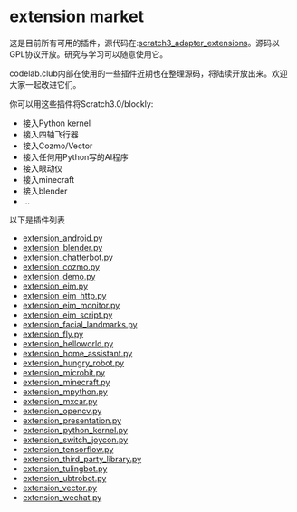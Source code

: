 # extension market
这是目前所有可用的插件，源代码在:[scratch3_adapter_extensions](https://github.com/Scratch3Lab/scratch3_adapter_extensions)。源码以GPL协议开放。研究与学习可以随意使用它。

codelab.club内部在使用的一些插件近期也在整理源码，将陆续开放出来。欢迎大家一起改进它们。

你可以用这些插件将Scratch3.0/blockly:

*  接入Python kernel
*  接入四轴飞行器
*  接入Cozmo/Vector
*  接入任何用Python写的AI程序
*  接入眼动仪
*  接入minecraft
*  接入blender
*  ...

以下是插件列表

*  [extension_android.py](https://github.com/Scratch3Lab/scratch3_adapter_extensions/blob/master/extension_android.py)
*  [extension_blender.py](https://github.com/Scratch3Lab/scratch3_adapter_extensions/blob/master/extension_blender.py)
*  [extension_chatterbot.py](https://github.com/Scratch3Lab/scratch3_adapter_extensions/blob/master/extension_chatterbot.py)
*  [extension_cozmo.py](https://github.com/Scratch3Lab/scratch3_adapter_extensions/blob/master/extension_cozmo.py)
*  [extension_demo.py](https://github.com/Scratch3Lab/scratch3_adapter_extensions/blob/master/extension_demo.py)
*  [extension_eim.py](https://github.com/Scratch3Lab/scratch3_adapter_extensions/blob/master/extension_eim.py)
*  [extension_eim_http.py](https://github.com/Scratch3Lab/scratch3_adapter_extensions/blob/master/extension_eim_http.py)
*  [extension_eim_monitor.py](https://github.com/Scratch3Lab/scratch3_adapter_extensions/blob/master/extension_eim_monitor.py)
*  [extension_eim_script.py](https://github.com/Scratch3Lab/scratch3_adapter_extensions/blob/master/extension_eim_script.py)
*  [extension_facial_landmarks.py](https://github.com/Scratch3Lab/scratch3_adapter_extensions/blob/master/extension_facial_landmarks.py)
*  [extension_fly.py](https://github.com/Scratch3Lab/scratch3_adapter_extensions/blob/master/extension_fly.py)
*  [extension_helloworld.py](https://github.com/Scratch3Lab/scratch3_adapter_extensions/blob/master/extension_helloworld.py)
*  [extension_home_assistant.py](https://github.com/Scratch3Lab/scratch3_adapter_extensions/blob/master/extension_home_assistant.py)
*  [extension_hungry_robot.py](https://github.com/Scratch3Lab/scratch3_adapter_extensions/blob/master/extension_hungry_robot.py)
*  [extension_microbit.py](https://github.com/Scratch3Lab/scratch3_adapter_extensions/blob/master/extension_microbit.py)
*  [extension_minecraft.py](https://github.com/Scratch3Lab/scratch3_adapter_extensions/blob/master/extension_minecraft.py)
*  [extension_mpython.py](https://github.com/Scratch3Lab/scratch3_adapter_extensions/blob/master/extension_mpython.py)
*  [extension_mxcar.py](https://github.com/Scratch3Lab/scratch3_adapter_extensions/blob/master/extension_mxcar.py)
*  [extension_opencv.py](https://github.com/Scratch3Lab/scratch3_adapter_extensions/blob/master/extension_opencv.py)
*  [extension_presentation.py](https://github.com/Scratch3Lab/scratch3_adapter_extensions/blob/master/extension_presentation.py)
*  [extension_python_kernel.py](https://github.com/Scratch3Lab/scratch3_adapter_extensions/blob/master/extension_python_kernel.py)
*  [extension_switch_joycon.py](https://github.com/Scratch3Lab/scratch3_adapter_extensions/blob/master/extension_switch_joycon.py)
*  [extension_tensorflow.py](https://github.com/Scratch3Lab/scratch3_adapter_extensions/blob/master/extension_tensorflow.py)
*  [extension_third_party_library.py](https://github.com/Scratch3Lab/scratch3_adapter_extensions/blob/master/extension_third_party_library.py)
*  [extension_tulingbot.py](https://github.com/Scratch3Lab/scratch3_adapter_extensions/blob/master/extension_tulingbot.py)
*  [extension_ubtrobot.py](https://github.com/Scratch3Lab/scratch3_adapter_extensions/blob/master/extension_ubtrobot.py)
*  [extension_vector.py](https://github.com/Scratch3Lab/scratch3_adapter_extensions/blob/master/extension_vector.py)
*  [extension_wechat.py](https://github.com/Scratch3Lab/scratch3_adapter_extensions/blob/master/extension_wechat.py)